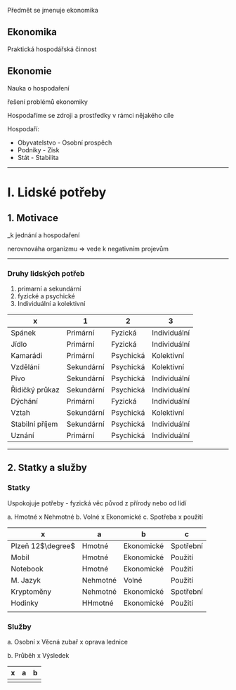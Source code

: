 Předmět se jmenuje ekonomika

## Ekonomika
Praktická hospodářská činnost


## Ekonomie
Nauka o hospodaření

řešení problémů ekonomiky

Hospodaříme se zdroji a prostředky v rámci nějakého cíle

Hospodaří:
- Obyvatelstvo - Osobní prospěch
- Podniky - Zisk
- Stát - Stabilita 

---
# I. Lidské potřeby
## 1. Motivace
_k jednání a hospodaření

nerovnováha organizmu => vede k negativním projevům

---
### Druhy lidských potřeb

 1. primarní a sekundární
 2. fyzické a psychické
 3. Individuální a kolektivní


| x               | 1          | 2         | 3            |
| --------------- | ---------- | --------- | ------------ |
| Spánek          | Primární   | Fyzická   | Individuální |
| Jídlo           | Primární   | Fyzická   | Individuální |
| Kamarádi        | Primární   | Psychická | Kolektivní   |
| Vzdělání        | Sekundární | Psychická | Kolektivní   |
| Pivo            | Sekundární | Psychická | Individuální |
| Řidičký průkaz  | Sekundární | Psychická | Individuální |
| Dýchání         | Primární   | Fyzická   | Individuální |
| Vztah           | Sekundární | Psychická | Kolektivní   |
| Stabilní příjem | Sekundární | Psychická | Individuální |
| Uznání          | Primární   | Psychická | Individuální | 

---

## 2. Statky a služby
### Statky 
Uspokojuje potřeby - fyzická věc
původ z přírody nebo od lidí

a. Hmotné x Nehmotné
b. Volné x Ekonomické
c. Spotřeba x použití

| x                 | a        | b          | c         |
| ----------------- | -------- | ---------- | --------- |
| Plzeň 12$\degree$ | Hmotné   | Ekonomické | Spotřební |
| Mobil             | Hmotné   | Ekonomické | Použití   |
| Notebook          | Hmotné   | Ekonomické | Použití   |
| M. Jazyk          | Nehmotné | Volné      | Použití   |
| Kryptoměny        | Nehmotné | Ekonomické | Spotřební |
| Hodinky           | HHmotné  | Ekonomické | Použití   |
|                   |          |            |           |
### Služby

a. Osobní x Věcná
	zubař x oprava lednice

b. Průběh x Výsledek

| x   | a   | b   |
| --- | --- | --- |
|     |     |     |

